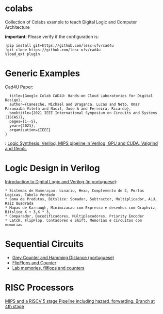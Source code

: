 # colabs
Collection of Colabs example to teach Digital Logic and Computer Architecture

**important**: Please verify if the configuration is:
```
!pip install git+https://github.com/lesc-ufv/cad4u
!git clone https://github.com/lesc-ufv/cad4u
%load_ext plugin
```
# Generic Examples

[Cad4U Paper](https://github.com/lesc-ufv/cad4u): 

```@inproceedings{canesche2021cad4u,
  title={Google Colab CAD4U: Hands-on Cloud Laboratories for Digital Design},
  author={Canesche, Michael and Braganca, Lucas and Neto, Omar Paranaiba Vilela and Nacif, Jose A and Ferreira, Ricardo},
  booktitle={2021 IEEE International Symposium on Circuits and Systems (ISCAS)},
  pages={1--5},
  year={2021},
  organization={IEEE}
}
```
: [Logic Synthesis, Verilog, MIPS pipeline in Verilog, GPU and CUDA, Valgrind and Gem5.](https://github.com/lesc-ufv/cad4u)


# Logic Design in Verilog

[Introduction to Digital Logic and Verilog (in portuguese)](https://github.com/arduinoufv/inf150/tree/master/Colab): 

    * Sistemas de Numeraçao: binario, Hexa, Complemento de 2, Portas Logicas, Tabela Verdade
    * Soma de Produtos, Bitslice: Somador, Subtractor, Multiplicador, ALU, Raiz Quadrada
    * Mapas de Karnaugh, Minimizacao com Expresso e desenhos com Graphviz, Bitslice X + 3,X * 3, 
    * Comparador, Decodificadores, Multiplexadores, Priority Encoder
    * Latch, FlipFlop, Contadores e Shift, Memorias e Circuitos com memorias


# Sequential Circuits

* [Grey Counter and Hamming Distance (portuguese)](https://colab.research.google.com/drive/1YPDXCiWPsfIa5uy3HP0gcc5-54Yi8poW?usp=sharing)
* [FlipFlops and Counter](https://colab.research.google.com/drive/1uZB5pL3PlbXLcxRd33Uca1VDc2gzjj6N?usp=sharing)
* [Lab memories, fliflops and counters](https://colab.research.google.com/drive/1tVu9J9vlqq4URAM-mR84AsztjhefAyTl?usp=sharing)


# RISC Processors

[MIPS and a RISCV 5 stage Pipeline including hazard, forwarding, Branch at 4th stage](https://colab.research.google.com/drive/1NRlZX5zGLqqcUpvnzqY3r-bMt_iARnMU?usp=sharing)



